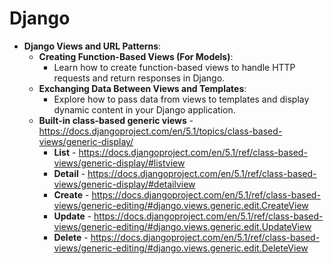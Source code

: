 # Django

- **Django Views and URL Patterns**:
     - **Creating Function-Based Views (For Models)**:
       - Learn how to create function-based views to handle HTTP requests and return responses in Django.
     - **Exchanging Data Between Views and Templates**:
       - Explore how to pass data from views to templates and display dynamic content in your Django application.
     - **Built-in class-based generic views** - https://docs.djangoproject.com/en/5.1/topics/class-based-views/generic-display/
       - **List** - https://docs.djangoproject.com/en/5.1/ref/class-based-views/generic-display/#listview
       - **Detail** - https://docs.djangoproject.com/en/5.1/ref/class-based-views/generic-display/#detailview
       - **Create** - https://docs.djangoproject.com/en/5.1/ref/class-based-views/generic-editing/#django.views.generic.edit.CreateView
       - **Update** - https://docs.djangoproject.com/en/5.1/ref/class-based-views/generic-editing/#django.views.generic.edit.UpdateView
       - **Delete** - https://docs.djangoproject.com/en/5.1/ref/class-based-views/generic-editing/#django.views.generic.edit.DeleteView
